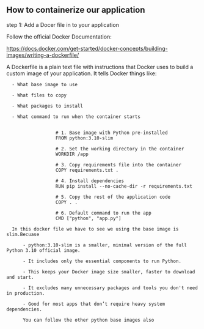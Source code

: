 How to containerize our application
---------------------------------
step 1: Add a Docer file in to your application

Follow the official Docker Documentation:

https://docs.docker.com/get-started/docker-concepts/building-images/writing-a-dockerfile/

A Dockerfile is a plain text file with instructions that Docker uses to build a custom image of your application. It tells Docker things like:

      - What base image to use
      
      - What files to copy
      
      - What packages to install
      
      - What command to run when the container starts


                      # 1. Base image with Python pre-installed
                      FROM python:3.10-slim
                      
                      # 2. Set the working directory in the container
                      WORKDIR /app
                      
                      # 3. Copy requirements file into the container
                      COPY requirements.txt .
                      
                      # 4. Install dependencies
                      RUN pip install --no-cache-dir -r requirements.txt
                      
                      # 5. Copy the rest of the application code
                      COPY . .
                      
                      # 6. Default command to run the app
                      CMD ["python", "app.py"]

      In this docker file we have to see we using the base image is slim.Becuase

          - python:3.10-slim is a smaller, minimal version of the full Python 3.10 official image.
          
          - It includes only the essential components to run Python.
          
          - This keeps your Docker image size smaller, faster to download and start.
          
          - It excludes many unnecessary packages and tools you don't need in production.
          
          - Good for most apps that don’t require heavy system dependencies.

          You can follow the other python base images also

        



                






